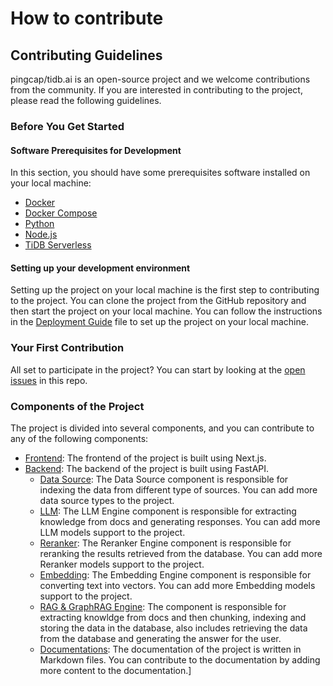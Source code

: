 # How to contribute

## Contributing Guidelines

pingcap/tidb.ai is an open-source project and we welcome contributions from the community. If you are interested in contributing to the project, please read the following guidelines.

### Before You Get Started

#### Software Prerequisites for Development

In this section, you should have some prerequisites software installed on your local machine:
* [Docker](https://docs.docker.com/get-docker/)
* [Docker Compose](https://docs.docker.com/compose/install/)
* [Python](https://www.python.org/downloads/)
* [Node.js](https://nodejs.org/en/download/)
* [TiDB Serverless](https://pingcap.com/ai)

#### Setting up your development environment

Setting up the project on your local machine is the first step to contributing to the project. You can clone the project from the GitHub repository and then start the project on your local machine. You can follow the instructions in the [Deployment Guide](https://tidb.ai/docs/deploy-with-docker) file to set up the project on your local machine.

### Your First Contribution

All set to participate in the project? You can start by looking at the [open issues](https://github.com/pingcap/tidb.ai/issues) in this repo.


### Components of the Project

The project is divided into several components, and you can contribute to any of the following components:
* [Frontend](https://github.com/pingcap/tidb.ai/tree/main/frontend): The frontend of the project is built using Next.js.
* [Backend](https://github.com/pingcap/tidb.ai/tree/main/backend): The backend of the project is built using FastAPI.
  * [Data Source](https://github.com/pingcap/tidb.ai/tree/main/backend/app/rag/datasource): The Data Source component is responsible for indexing the data from different type of sources. You can add more data source types to the project.
  * [LLM](https://github.com/pingcap/tidb.ai/tree/main/backend/app/rag/llms): The LLM Engine component is responsible for extracting knowledge from docs and generating responses. You can add more LLM models support to the project.
  * [Reranker](https://github.com/pingcap/tidb.ai/blob/main/backend/app/rag/reranker_model_option.py): The Reranker Engine component is responsible for reranking the results retrieved from the database. You can add more Reranker models support to the project.
  * [Embedding](https://github.com/pingcap/tidb.ai/blob/main/backend/app/rag/embed_model_option.py): The Embedding Engine component is responsible for converting text into vectors. You can add more Embedding models support to the project.
  * [RAG & GraphRAG Engine](https://github.com/pingcap/tidb.ai/tree/main/backend/app/rag): The component is responsible for extracting knowldge from docs and then chunking, indexing and storing the data in the database, also includes retrieving the data from the database and generating the answer for the user.
  * [Documentations](https://github.com/pingcap/tidb.ai/tree/main/frontend/app/src/pages): The documentation of the project is written in Markdown files. You can contribute to the documentation by adding more content to the documentation.]
